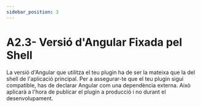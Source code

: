 ```yaml
---
sidebar_position: 3
---
```


# A2.3- Versió d'Angular Fixada pel Shell

La versió d'Angular que utilitza el teu plugin ha de ser la mateixa que la del shell de l'aplicació principal. Per a assegurar-te que el teu plugin sigui compatible, has de declarar Angular com una dependència externa. Això aplicarà a l'hora de publicar el plugin a producció i no durant el desenvolupament.